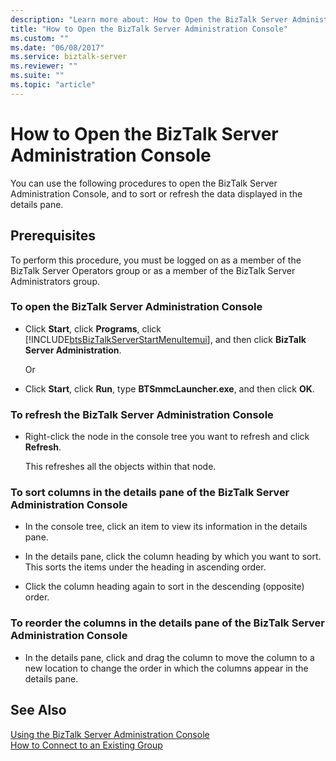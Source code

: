 ```yaml
---
description: "Learn more about: How to Open the BizTalk Server Administration Console"
title: "How to Open the BizTalk Server Administration Console"
ms.custom: ""
ms.date: "06/08/2017"
ms.service: biztalk-server
ms.reviewer: ""
ms.suite: ""
ms.topic: "article"
---
```

# How to Open the BizTalk Server Administration Console
You can use the following procedures to open the BizTalk Server Administration Console, and to sort or refresh the data displayed in the details pane.  
  
## Prerequisites  
 To perform this procedure, you must be logged on as a member of the BizTalk Server Operators group or as a member of the BizTalk Server Administrators group.  
  
### To open the BizTalk Server Administration Console  
  
- Click **Start**, click **Programs**, click [!INCLUDE[btsBizTalkServerStartMenuItemui](../includes/btsbiztalkserverstartmenuitemui-md.md)], and then click **BizTalk Server Administration**.  
  
   Or  
  
- Click **Start**, click **Run**, type **BTSmmcLauncher.exe**, and then click **OK**.  
  
### To refresh the BizTalk Server Administration Console  
  
-   Right-click the node in the console tree you want to refresh and click **Refresh**.  
  
     This refreshes all the objects within that node.  
  
### To sort columns in the details pane of the BizTalk Server Administration Console  
  
-   In the console tree, click an item to view its information in the details pane.  
  
-   In the details pane, click the column heading by which you want to sort. This sorts the items under the heading in ascending order.  
  
-   Click the column heading again to sort in the descending (opposite) order.  
  
### To reorder the columns in the details pane of the BizTalk Server Administration Console  
  
-   In the details pane, click and drag the column to move the column to a new location to change the order in which the columns appear in the details pane.  
  
## See Also  
 [Using the BizTalk Server Administration Console](../core/using-the-biztalk-server-administration-console.md)   
 [How to Connect to an Existing Group](../core/how-to-connect-to-an-existing-group.md)
